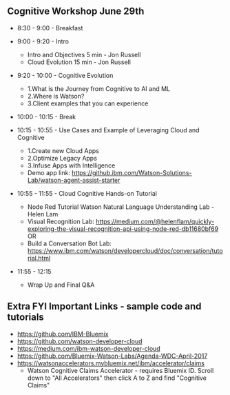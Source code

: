 ## Cognitive Workshop June 29th 

* 8:30 - 9:00 - Breakfast

* 9:00 - 9:20 - Intro
  * Intro and Objectives	5 min - Jon Russell
  * Cloud Evolution	15 min - Jon Russell

* 9:20 - 10:00 - Cognitive Evolution
  * 1.What is the Journey from Cognitive to AI and ML
  * 2.Where is Watson?
  * 3.Client examples that you can experience

* 10:00 - 10:15 - Break

* 10:15 - 10:55 - Use Cases and Example of Leveraging Cloud and Cognitive 
  * 1.Create new Cloud Apps
  * 2.Optimize Legacy Apps 
  * 3.Infuse Apps with Intelligence	
  * Demo app link: https://github.ibm.com/Watson-Solutions-Lab/watson-agent-assist-starter

* 10:55 - 11:55 - Cloud Cognitive Hands-on Tutorial 
  * Node Red Tutorial Watson Natural Language Understanding Lab - Helen Lam
  * Visual Recognition Lab: https://medium.com/@helenflam/quickly-exploring-the-visual-recognition-api-using-node-red-db11680bf69
    OR 
  * Build a Conversation Bot Lab: https://www.ibm.com/watson/developercloud/doc/conversation/tutorial.html
  
* 11:55 - 12:15 
  * Wrap Up and Final Q&A	

## Extra FYI Important Links - sample code and tutorials
* https://github.com/IBM-Bluemix
* https://github.com/watson-developer-cloud
* https://medium.com/ibm-watson-developer-cloud
* https://github.com/Bluemix-Watson-Labs/Agenda-WDC-April-2017
* https://watsonaccelerators.mybluemix.net/ibm/accelerator/claims 
  * Watson Cognitive Claims Accelerator - requires Bluemix ID. Scroll down to "All Accelerators" then click A to Z and find "Cognitive Claims"


